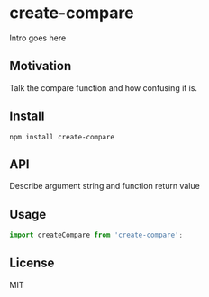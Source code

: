 # create-compare

Intro goes here

## Motivation

Talk the compare function and how confusing it is.

## Install

```
npm install create-compare
```

## API

Describe argument string and function return value

## Usage

```js
import createCompare from 'create-compare';
```

## License

MIT
